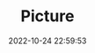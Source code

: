 ---
weight: 1
images:
- /images/edited/87.jpeg
title: Picture
date: 2022-10-24 22:59:53
tags:
- luminar
- work
---
